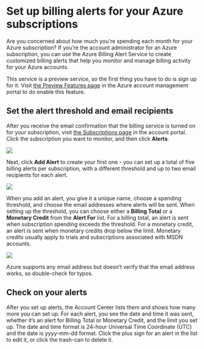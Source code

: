 <properties
    pageTitle="Set up billing alerts for your Azure subscriptions | Azure"
    description="Describes how you can set up alerts on your Azure bill so you can avoid billing surprises."
    services=""
    documentationcenter=""
    author="vikdesai"
    manager="mbaldwin"
    editor=""
    tags="billing" />
    
<tags
    ms.assetid="9b7b3eeb-cd9d-4690-86a3-51b1e2a8974f"
    ms.service="billing"
    ms.workload="na"
    ms.tgt_pltfrm="na"
    ms.devlang="na"
    ms.topic="article"
    ms.date="01/07/2017"
    wacn.date=""
    ms.author="vikdesai" />

# Set up billing alerts for your Azure subscriptions
Are you concerned about how much you're spending each month for your Azure subscription? If you’re the account administrator for an Azure subscription, you can use the Azure Billing Alert Service to create customized billing alerts that help you monitor and manage billing activity for your Azure accounts.

This service is a preview service, so the first thing you have to do is sign up for it. Visit [the Preview Features page](https://account.windowsazure.cn/PreviewFeatures) in the Azure account management portal to do enable this feature.

## Set the alert threshold and email recipients
After you receive the email confirmation that the billing service is turned on for your subscription, visit [the Subscriptions page](https://account.windowsazure.cn/Subscriptions) in the account portal. Click the subscription you want to monitor, and then click **Alerts**.

![][Image1]

Next, click **Add Alert** to create your first one - you can set up a total of five billing alerts per subscription, with a different threshold and up to two email recipients for each alert.

![][Image2]

When you add an alert, you give it a unique name, choose a spending threshold, and choose the email addresses where alerts will be sent. When setting up the threshold, you can choose either a **Billing Total** or a **Monetary Credit** from the **Alert For** list. For a billing total, an alert is sent when subscription spending exceeds the threshold. For a monetary credit, an alert is sent when monetary credits drop below the limit. Monetary credits usually apply to trials and subscriptions associated with MSDN accounts.

![][Image3]

Azure supports any email address but doesn’t verify that the email address works, so double-check for typos.

## Check on your alerts
After you set up alerts, the Account Center lists them and shows how many more you can set up. For each alert, you see the date and time it was sent, whether it’s an alert for Billing Total or Monetary Credit, and the limit you set up. The date and time format is 24-hour Universal Time Coordinate (UTC) and the date is yyyy-mm-dd format. Click the plus sign for an alert in the list to edit it, or click the trash-can to delete it.

[Image1]: ./media/azure-billing-set-up-alerts/billingalert1.png
[Image2]: ./media/azure-billing-set-up-alerts/billingalert2.png
[Image3]: ./media/azure-billing-set-up-alerts/billingalerts3.png
